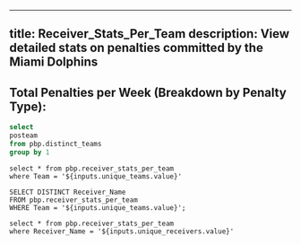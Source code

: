 
---
title: Receiver_Stats_Per_Team
description: View detailed stats on penalties committed by the Miami Dolphins
---


## Total Penalties per Week (Breakdown by Penalty Type):

```sql unique_teams
select 
posteam 
from pbp.distinct_teams
group by 1
```


<Dropdown
    name=unique_teams
    data={unique_teams}
    value=posteam
    title="Select a Team" 
    defaultValue="MIA"
/>

```receivers_stats
select * from pbp.receiver_stats_per_team
where Team = '${inputs.unique_teams.value}'
```
<DataTable data={receivers_stats} />

```unique_receivers
SELECT DISTINCT Receiver_Name
FROM pbp.receiver_stats_per_team
WHERE Team = '${inputs.unique_teams.value}';
```

<Dropdown
    name=unique_receivers
    data={unique_receivers}
    value=Receiver_Name
    title="Select a Player" 
    defaultValue="Jaylen Waddle"
/>

```indy_receiver_stats
select * from pbp.receiver_stats_per_team
where Receiver_Name = '${inputs.unique_receivers.value}'
```


<BigValue 
  data={indy_receiver_stats} 
  value=Targets
  title="Targets"
/>

<BigValue 
  data={indy_receiver_stats} 
  value=Total_Catches
  title="Total Catches"
/>

<BigValue 
  data={indy_receiver_stats} 
  value=Total_Yards
  title="Total Yards"
/>

<BigValue 
  data={indy_receiver_stats} 
  value=Total_Air_Yards
  title="Total Air Yards"
/>

<BigValue 
  data={indy_receiver_stats} 
  value=Adj_Air_Yards
  title="Adjusted Air Yards"
/>

<BigValue 
  data={indy_receiver_stats} 
  value=Total_YAC
  title="Total Yards After Catch"
/>

<BigValue 
  data={indy_receiver_stats} 
  value=Total_Touchdowns
  title="Total Touchdowns"
/>

<BigValue 
  data={indy_receiver_stats} 
  value=Targeted_Interceptions
  title="Targeted Interceptions"
/>

<BigValue 
  data={indy_receiver_stats} 
  value=YAC_Percentage
  fmt=pct1
  title="YAC Percentage"
/>

<BigValue 
  data={indy_receiver_stats} 
  value=Total_First_Down_Passes
  title="First Down Passes"
/>

<BigValue 
  data={indy_receiver_stats} 
  value=Third_Down_Conversions
  title="Third Down Conversions"
/>

<BigValue 
  data={indy_receiver_stats} 
  value=Fourth_Down_Conversions
  title="Fourth Down Conversions"
/>

<BigValue 
  data={indy_receiver_stats} 
  value=Total_Conversions
  title="Total Conversions"
/>

<BigValue 
  data={indy_receiver_stats} 
  value=Third_Down_Success_Rate
  fmt=pct1
  title="Third Down Success Rate"
/>

<BigValue 
  data={indy_receiver_stats} 
  value=Fourth_Down_Success_Rate
  fmt=pct1
  title="Fourth Down Success Rate"
/>

<BigValue 
  data={indy_receiver_stats} 
  value=Both_Down_Success_Rate
  fmt=pct1
  title="Third and Fourth Down Success Rate"
/>

<BigValue 
  data={indy_receiver_stats} 
  value=Total_EPA
  title="Total Expected Points Added (EPA)"
/>

